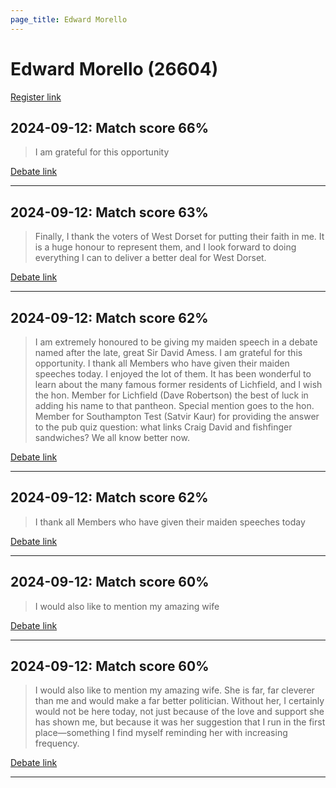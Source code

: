```yaml
---
page_title: Edward Morello
---
```


# Edward Morello  (26604)

[Register link](https://www.theyworkforyou.com/mp/26604/register)



## 2024-09-12: Match score 66%

>I am grateful for this opportunity

[Debate link](https://www.theyworkforyou.com/debates/?id=2024-09-12b.1043.1) 

---



## 2024-09-12: Match score 63%

>Finally, I thank the voters of West Dorset for putting their faith in me. It is a huge honour to represent them, and I look forward to doing everything I can to deliver a better deal for West Dorset.

[Debate link](https://www.theyworkforyou.com/debates/?id=2024-09-12b.1043.1) 

---



## 2024-09-12: Match score 62%

>I am extremely honoured to be giving my maiden speech in a debate named after the late, great Sir David Amess. I am grateful for this opportunity. I thank all Members who have given their maiden speeches today. I enjoyed the lot of them. It has been wonderful to learn about the many famous former residents of Lichfield, and I wish the hon. Member for Lichfield (Dave Robertson) the best of luck in adding his name to that pantheon. Special mention goes to the hon. Member for Southampton Test (Satvir Kaur) for providing the answer to the pub quiz question: what links Craig David and fishfinger sandwiches? We all know better now.

[Debate link](https://www.theyworkforyou.com/debates/?id=2024-09-12b.1043.1) 

---



## 2024-09-12: Match score 62%

>I thank all Members who have given their maiden speeches today

[Debate link](https://www.theyworkforyou.com/debates/?id=2024-09-12b.1043.1) 

---



## 2024-09-12: Match score 60%

>I would also like to mention my amazing wife

[Debate link](https://www.theyworkforyou.com/debates/?id=2024-09-12b.1043.1) 

---



## 2024-09-12: Match score 60%

>I would also like to mention my amazing wife. She is far, far cleverer than me and would make a far better politician. Without her, I certainly would not be here today, not just because of the love and support she has shown me, but because it was her suggestion that I run in the first place—something I find myself reminding her with increasing frequency.

[Debate link](https://www.theyworkforyou.com/debates/?id=2024-09-12b.1043.1) 

---

